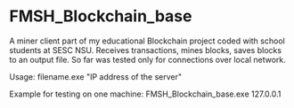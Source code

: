 # FMSH_Blockchain_base

A miner client part of my educational Blockchain project coded with school students at SESC NSU. 
Receives transactions, mines blocks, saves blocks to an output file. So far was tested only for connections over local network.

Usage: filename.exe "IP address of the server"

Example for testing on one machine: FMSH_Blockchain_base.exe 127.0.0.1
